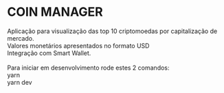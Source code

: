 # COIN MANAGER

Aplicação para visualização das top 10 criptomoedas por capitalização de mercado. <br>
Valores monetários apresentados no formato USD <br>
Integração com Smart Wallet. <br>
<br>
Para iniciar em desenvolvimento rode estes 2 comandos:<br>
yarn<br>
yarn dev<br>
